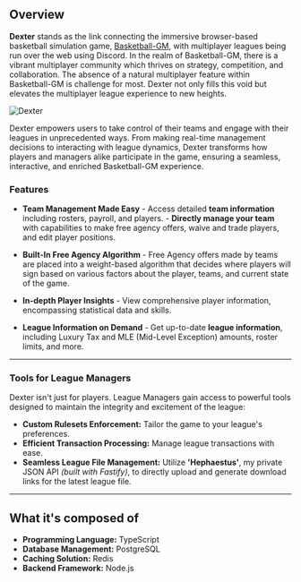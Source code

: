## Overview

**Dexter** stands as the link connecting the immersive browser-based basketball simulation game, [Basketball-GM](https://play.basketball-gm.com/), with multiplayer leagues being run over the web using Discord. In the realm of Basketball-GM, there is a vibrant multiplayer community which thrives on strategy, competition, and collaboration. The absence of a natural multiplayer feature within Basketball-GM is challenge for most. Dexter not only fills this void but elevates the multiplayer league experience to new heights.

![Dexter](/public/dexter-example.png)

Dexter empowers users to take control of their teams and engage with their leagues in unprecedented ways. From making real-time management decisions to interacting with league dynamics, Dexter transforms how players and managers alike participate in the game, ensuring a seamless, interactive, and enriched Basketball-GM experience.

### Features

- **Team Management Made Easy**
        - Access detailed **team information** including rosters, payroll, and players.
        - **Directly manage your team** with capabilities to make free agency offers, waive and trade players, and edit player positions.

- **Built-In Free Agency Algorithm**
        - Free Agency offers made by teams are placed into a weight-based algorithm that decides where players will sign based on various factors about the player, teams, and current state of the game.

- **In-depth Player Insights**
        - View comprehensive player information, encompassing statistical data and skills.

- **League Information on Demand**
        - Get up-to-date **league information**, including Luxury Tax and MLE (Mid-Level Exception) amounts, roster limits, and more.

---
### Tools for League Managers



Dexter isn't just for players. League Managers gain access to powerful tools designed to maintain the integrity and excitement of the league:

- **Custom Rulesets Enforcement:** Tailor the game to your league's preferences.
- **Efficient Transaction Processing:** Manage league transactions with ease.
- **Seamless League File Management:** Utilize **'Hephaestus'**, my private JSON API *(built with Fastify)*, to directly upload and generate download links for the latest league file.

---

## What it's composed of
- **Programming Language:** TypeScript
- **Database Management:** PostgreSQL
- **Caching Solution:** Redis
- **Backend Framework:** Node.js
